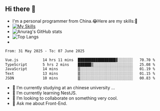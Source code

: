 ## Hi there 👋
- I'm a personal programmer from China.😂Here are my skills:🤔
- [![My Skills](https://skillicons.dev/icons?i=js,html,css,vue,typescript,java,golang)](https://skillicons.dev)
- ![Anurag's GitHub stats](https://github-readme-stats.vercel.app/api?username=FluffyChi-Xing&count_private=true&show_icons=true&theme=radical)
- ![Top Langs](https://github-readme-stats.vercel.app/api/top-langs/?username=FluffyChi-Xing)
- <!--START_SECTION:waka-->

```txt
From: 31 May 2025 - To: 07 June 2025

Vue.js           14 hrs 11 mins  █████████████████▓░░░░░░░   70.70 %
TypeScript       5 hrs 2 mins    ██████▒░░░░░░░░░░░░░░░░░░   25.08 %
JavaScript       14 mins         ▒░░░░░░░░░░░░░░░░░░░░░░░░   01.19 %
Text             13 mins         ▒░░░░░░░░░░░░░░░░░░░░░░░░   01.15 %
JSON             10 mins         ▒░░░░░░░░░░░░░░░░░░░░░░░░   00.83 %
```

<!--END_SECTION:waka-->
- 🔭 I’m currently studying at an chinese university ...
- 🌱 I’m currently learning NestJS.
- 👯 I’m looking to collaborate on something very cool.
- 💬 Ask me about Front-End.
